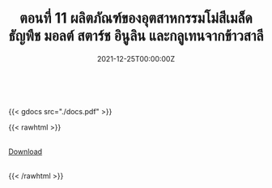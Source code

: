﻿---
linktitle: 11  ผลิตภัณฑ์ของอุตสาหกรรมโม่สีเมล็ดธัญพืช มอลต์ สตาร์ช อินูลิน และกลูเทนจากข้าวสาลี

title:  ตอนที่ 11  ผลิตภัณฑ์ของอุตสาหกรรมโม่สีเมล็ดธัญพืช มอลต์ สตาร์ช อินูลิน และกลูเทนจากข้าวสาลี
date: "2021-12-25T00:00:00Z"
lastmod: "2021-12-25T00:00:00Z"
draft: false
toc: false 
type: series 
categories: ["พิกัดศุลกากร"]
tags: ["รหัสสถิติ"]
authors: ["admin"]
menu:
  ts_2022:
    parent: รหัสสถิติสินค้า ฉบับปี 2565
    weight: 11

weight: 11
---

<br>

{{< gdocs src="./docs.pdf" >}}


{{< rawhtml >}}
<br>

<br>
<div class="article-tags">
<a class="badge badge-danger" href="./docs.pdf" target="_blank" id="download_files_new">Download</a>

</div>
<br>

{{< /rawhtml >}}
